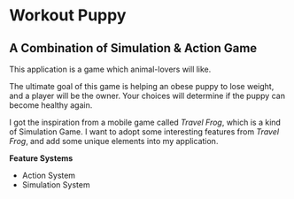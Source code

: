 # Workout Puppy

## A Combination of Simulation & Action Game

This application is a game which animal-lovers will like.

The ultimate goal of this game is helping an obese puppy to lose
weight, and a player will be the owner. Your choices will determine 
if the puppy can become healthy again.

I got the inspiration from a mobile game called *Travel Frog*,
which is a kind of Simulation Game. I want to adopt some interesting 
features from *Travel Frog*, and add some unique elements into
my application.

**Feature Systems**
- Action System
- Simulation System